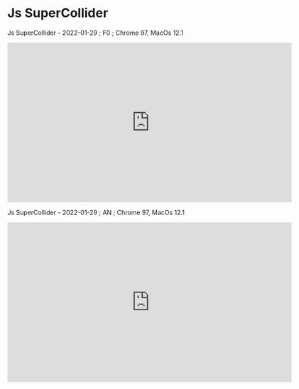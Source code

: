 # Js SuperCollider

Js SuperCollider - 2022-01-29 ; F0 ; Chrome 97, MacOs 12.1

<iframe src="https://player.vimeo.com/video/671350905" frameborder="0" allowfullscreen="true" width="640" height="360" >
</iframe>

Js SuperCollider - 2022-01-29 ; AN ; Chrome 97, MacOs 12.1

<iframe src="https://player.vimeo.com/video/671351409" frameborder="0" allowfullscreen="true" width="640" height="360" >
</iframe>
